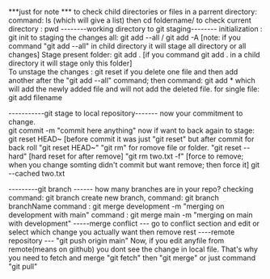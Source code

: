 ***just for note ***
to check child directories or files in a parrent directory: command: ls (which will give a list) 
then cd foldername/
to check current directory : pwd 
--------working directory to git staging--------
initialization : git init
to staging the changes all: git add --all / git add -A  [note: if you command "git add --all" in child directory it will stage all directory or all changes]
Stage present folder:  git add . [if you command git add . in a child directory it will stage only this folder]  
To unstage the changes : git reset
if you delete one file and then add another after the "git add --all" command; then command:  git add * which will add the newly added file and will not add the deleted file. 
for single file: git add filename 

-----------git stage to local repository-------
now your commitment to change.  
git commit -m "commit here anything"
now if want to back again to stage: git reset HEAD~  [before commit it was just "git reset" but after commit for back roll "git reset HEAD~"
"git rm" for romove file or folder.
"git reset --hard" [hard reset for after remove]
"git rm two.txt -f" [force to remove; when you change somting didn't commit but want remove; then force it]
git --cached two.txt 

---------git branch ------
how many branches are in your repo? checking command: git branch 
create new branch, command: git branch branchName
command : git merge development -m "merging on development with main"
command : git merge main -m "merging on main with development" 
-----merge conflict ---
go to conflict section and edit or select which change you actually want then remove rest 
----remote repository ---
"git push origin main" 
Now, if you edit anyfile from remote(means on giithub) you dont see the change in local file. 
That's why you need to fetch and merge "git fetch" then "git merge" or just command "git pull"




